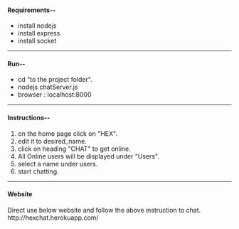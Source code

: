 <h4><b>Requirements--</b></h4>
<ul>
	<li>install nodejs</li>
	<li>install express</li>
	<li>install socket</li>
</ul>
<hr>
<h4><b>Run--</b></h4>
<ul>
	<li>cd "to the project folder".</li>
	<li>nodejs chatServer.js </li>
	<li>browser : localhost:8000 </li>
</ul>
<hr>
<h4><b>Instructions--</b></h4>
<ol>
	<li> on the home page click on "HEX". </li>
	<li> edit it to desired_name. </li>
	<li> click on heading "CHAT" to get online. </li>
	<li> All Online users will be displayed under "Users". </li>
	<li> select a name under users. </li>
	<li> start chatting.</li>
</ol>
<hr>
<b><h4>Website</h4></b>
Direct use below website and follow the above instruction to chat.<br>
http://hexchat.herokuapp.com/
